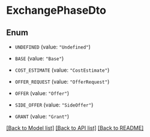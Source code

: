 # ExchangePhaseDto

## Enum


* `UNDEFINED` (value: `"Undefined"`)

* `BASE` (value: `"Base"`)

* `COST_ESTIMATE` (value: `"CostEstimate"`)

* `OFFER_REQUEST` (value: `"OfferRequest"`)

* `OFFER` (value: `"Offer"`)

* `SIDE_OFFER` (value: `"SideOffer"`)

* `GRANT` (value: `"Grant"`)


[[Back to Model list]](../README.md#documentation-for-models) [[Back to API list]](../README.md#documentation-for-api-endpoints) [[Back to README]](../README.md)


